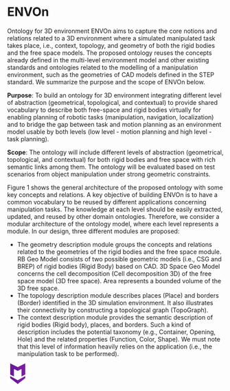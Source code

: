 # ENVOn
Ontology for 3D environment
ENVOn aims to capture the core notions and relations related to a 3D environment where a simulated manipulated task takes place, i.e., context, topology, and geometry of both the rigid bodies and the free space models. The proposed ontology reuses the concepts already defined in the multi-level environment model and other existing standards and ontologies related to the modelling of a manipulation environment, such as the geometries of CAD models defined in the STEP standard. We summarize the purpose and the scope of ENVOn below.

__Purpose__: To build an ontology for 3D environment integrating different level of abstraction (geometrical, topological, and contextual) to provide shared vocabulary to describe both free-space and rigid bodies virtually for enabling planning of robotic tasks (manipulation, navigation, localization) and to bridge the gap between task and motion planning as an environment model usable by both levels (low level - motion planning and high level - task planning).

__Scope__: The ontology will include different levels of abstraction (geometrical, topological, and contextual) for both rigid bodies and free space with rich semantic links among them. The ontology will be evaluated based on test scenarios from object manipulation under strong geometric constraints.

Figure 1 shows the general architecture of the proposed ontology with some key concepts and relations. A key objective of building ENVOn is to have a common vocabulary to be reused by different applications concerning manipulation tasks. The knowledge at each level should be easily extracted, updated, and reused by other domain ontologies. Therefore, we consider a modular architecture of the ontology model, where each level represents a module. In our design, three different modules are proposed:
-	The geometry description module groups the concepts and relations related to the geometries of the rigid bodies and the free space module. RB Geo Model consists of two possible geometric models (i.e., CSG and BREP) of rigid bodies (Rigid Body) based on CAD. 3D Space Geo Model concerns the cell decomposition (Cell decomposition 3D) of the free space model (3D free space). Area represents a bounded volume of the 3D free space.
- The topology description module describes places (Place) and borders (Border) identified in the 3D simulation environment. It also illustrates their connectivity by constructing a topological graph (TopoGraph).
-	The context description module provides the semantic description of rigid bodies (Rigid body), places, and borders. Such a kind of description includes the potential taxonomy (e.g., Container, Opening, Hole) and the related properties (Function, Color, Shape). We must note that this level of information heavily relies on the application (i.e., the manipulation task to be performed).

![alt text](https://github.com/adam-p/markdown-here/raw/master/src/common/images/icon48.png "Logo Title Text 1")
